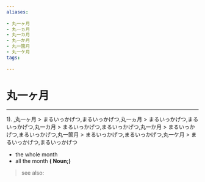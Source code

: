 ```yaml
---
aliases:
    
- 丸一ヶ月
- 丸一ヵ月
- 丸一カ月
- 丸一か月
- 丸一箇月
- 丸一ケ月
tags:
    
---
```


# 丸一ヶ月
---
1).
,丸一ヶ月 > まるいっかげつ,まるいっかげつ,丸一ヵ月 > まるいっかげつ,まるいっかげつ,丸一カ月 > まるいっかげつ,まるいっかげつ,丸一か月 > まるいっかげつ,まるいっかげつ,丸一箇月 > まるいっかげつ,まるいっかげつ,丸一ケ月 > まるいっかげつ,まるいっかげつ

- the whole month
- all the month
**( Noun;)**
> see also: 
            